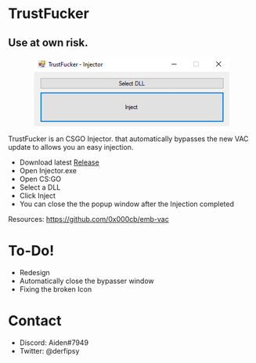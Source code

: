 # TrustFucker

## Use at own risk.
<p align="center">
  <img src="IMAGES/preview.png">

</p>

TrustFucker is an CSGO Injector. that automatically bypasses the new VAC update to allows you an easy injection.

  - Download latest [Release](https://github.com/thefipsy/TrustFucker/releases/)
  - Open Injector.exe
  - Open CS:GO
  - Select a DLL
  - Click Inject
  - You can close the the popup window after the Injection completed

Resources: https://github.com/0x000cb/emb-vac
# To-Do!

  - Redesign
  - Automatically close the bypasser window
  - Fixing the broken Icon


# Contact
 - Discord: Aiden#7949
 - Twitter: @derfipsy
